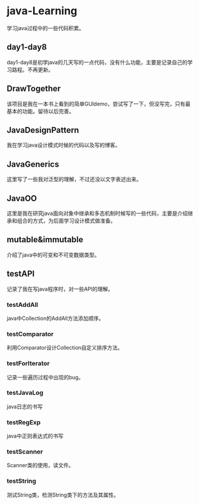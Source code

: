 # java-Learning

学习java过程中的一些代码积累。

## day1-day8

day1-day8是初学java的几天写的一点代码，没有什么功能，主要是记录自己的学习路程。不再更新。

## DrawTogether

该项目是我在一本书上看到的简单GUIdemo，尝试写了一下，但没写完，只有最基本的功能。留待以后完善。

## JavaDesignPattern

我在学习java设计模式时候的代码以及写的博客。

## JavaGenerics

这里写了一些我对泛型的理解，不过还没以文字表述出来。

## JavaOO

这里是我在研究java面向对象中继承和多态机制时候写的一些代码，主要是介绍继承和组合的方式，为后面学习设计模式做准备。

## mutable&immutable

介绍了java中的可变和不可变数据类型。

## testAPI

记录了我在写java程序时，对一些API的理解。

### testAddAll

java中Collection的AddAll方法添加顺序。

### testComparator

利用Comparator设计Collection自定义排序方法。

### testForIterator

记录一些遍历过程中出现的bug。

### testJavaLog

java日志的书写

### testRegExp

java中正则表达式的书写

### testScanner

Scanner类的使用，读文件。

### testString

测试String类，检测String类下的方法及其属性。
